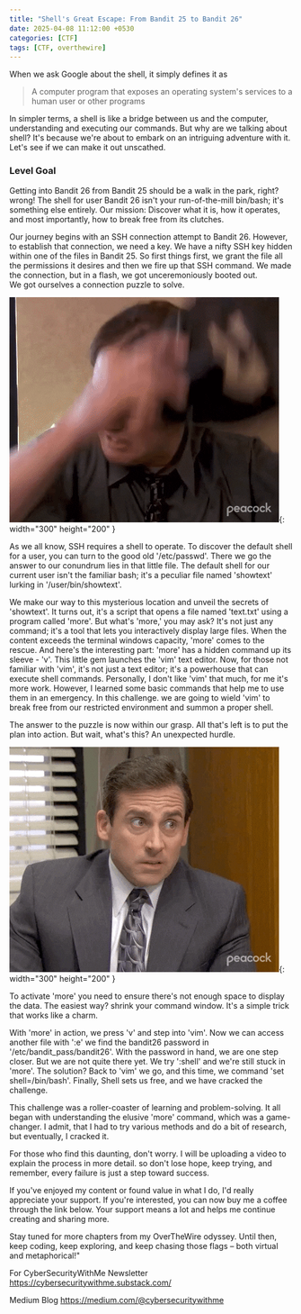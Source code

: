 ```yaml
---
title: "Shell's Great Escape: From Bandit 25 to Bandit 26"
date: 2025-04-08 11:12:00 +0530
categories: [CTF]
tags: [CTF, overthewire]
---
```


When we ask Google about the shell, it simply defines it as 

> A computer program that exposes an operating system's services to a human user or other programs

In simpler terms, a shell is like a bridge between us and the computer, understanding and executing our commands. But why are we talking about shell? It's because we're about to embark on an intriguing adventure with it. Let's see if we can make it out unscathed. 

### Level Goal 

Getting into Bandit 26 from Bandit 25 should be a walk in the park, right? wrong! The shell for user Bandit 26 isn't your run-of-the-mill bin/bash; it's something else entirely. 
Our mission: Discover what it is, how it operates, and most importantly, how to break free from its clutches. 

Our journey begins with an SSH connection attempt to Bandit 26. However, to establish that connection, we need a key. We have a nifty SSH key hidden within one of the files in Bandit 25. So first things first, we grant the file all the permissions it desires and then we fire up that SSH command. We made the connection, but in a flash, we got unceremoniously booted out.  
We got ourselves a connection puzzle to solve. 

![](/Image/giphy%20(1).gif){: width="300" height="200" }

As we all know, SSH requires a shell to operate. To discover the default shell for a user, you can turn to the good old '/etc/passwd'. There we go the answer to our conundrum lies in that little file. The default shell for our current user isn't the familiar bash; it's a peculiar file named 'showtext' lurking in '/user/bin/showtext'. 

We make our way to this mysterious location and unveil the secrets of 'showtext'. It turns out, it's a script that opens a file named 'text.txt' using a program called 'more'. But what's 'more,' you may ask? It's not just any command; it's a tool that lets you interactively display large files. When the content exceeds the terminal windows capacity, 'more' comes to the rescue. And here's the interesting part: 'more' has a hidden command up its sleeve - 'v'. This little gem launches the 'vim' text editor. 
Now, for those not familiar with 'vim', it's not just a text editor; it's a powerhouse that can execute shell commands. Personally, I don't like 'vim' that much, for me it's more work. However, I learned some basic commands that help me to use them in an emergency. In this challenge. we are going to wield 'vim' to break free from our restricted environment and summon a proper shell. 

The answer to the puzzle is now within our grasp. All that's left is to put the plan into action. But wait, what's this? An unexpected hurdle. 

![](/Image/giphy%20(2).gif){: width="300" height="200" }

To activate 'more' you need to ensure there's not enough space to display the data. The easiest way? shrink your command window. It's a simple trick that works like a charm. 

With 'more' in action, we press 'v' and step into 'vim'. Now we can access another file with ':e' 
we find the bandit26 password in '/etc/bandit_pass/bandit26'. With the password in hand, we are one step closer. But we are not quite there yet. We try  ':shell' and we're still stuck in 'more'. The solution? Back to 'vim' we go, and this time, we command 'set shell=/bin/bash'. Finally, Shell sets us free, and we have cracked the challenge. 

This challenge was a roller-coaster of learning and problem-solving. It all began with understanding the elusive 'more' command, which was a game-changer. I admit, that I had to try various methods and do a bit of research, but eventually, I cracked it. 

For those who find this daunting, don't worry. I will be uploading a video to explain the process in more detail. so don't lose hope, keep trying, and remember, every failure is just a step toward success. 



If you've enjoyed my content or found value in what I do, I'd really appreciate your support. If you're interested, you can now buy me a coffee through the link below. Your support means a lot and helps me continue creating and sharing more.


Stay tuned for more chapters from my OverTheWire odyssey. Until then, keep coding, keep exploring, and keep chasing those flags – both virtual and metaphorical!"

<script type="text/javascript" src="https://cdnjs.buymeacoffee.com/1.0.0/button.prod.min.js" data-name="bmc-button" data-slug="securitywithme" data-color="#40DCA5" data-emoji=""  data-font="Cookie" data-text="Buy me a coffee" data-outline-color="#000000" data-font-color="#ffffff" data-coffee-color="#FFDD00" ></script>

<script data-name="BMC-Widget" data-cfasync="false" src="https://cdnjs.buymeacoffee.com/1.0.0/widget.prod.min.js" data-id="securitywithme" data-description="Support me on Buy me a coffee!" data-message="" data-color="#40DCA5" data-position="Right" data-x_margin="18" data-y_margin="18"></script>

For CyberSecurityWithMe Newsletter
https://cybersecuritywithme.substack.com/

Medium Blog
https://medium.com/@cybersecuritywithme
